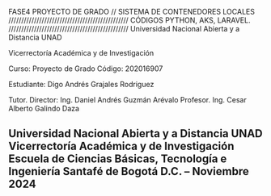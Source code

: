 FASE4 PROYECTO DE GRADO // SISTEMA DE CONTENEDORES LOCALES
///////////////////////////////////////////////
CÓDIGOS PYTHON, AKS, LARAVEL.
///////////////////////////////////////////////
Universidad Nacional Abierta y a Distancia UNAD

Vicerrectoría Académica y de Investigación

Curso: Proyecto de Grado Código: 202016907

Estudiante: Digo Andrés Grajales Rodriguez

Tutor. Director: Ing. Daniel Andrés Guzmán Arévalo Profesor. Ing. Cesar Alberto Galindo Daza

Universidad Nacional Abierta y a Distancia UNAD Vicerrectoría Académica y de Investigación Escuela de Ciencias Básicas, Tecnología e Ingeniería Santafé de Bogotá D.C. – Noviembre 2024
----------------------------------------------


